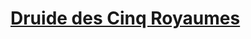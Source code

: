 ﻿---
!LinkItem
Link: l5r_druid_hd.md
NameLink: <!--NameLink-->[Druide des Cinq Royaumes](hd_l5r_druid.md)<!--/NameLink-->
Id: l5r_index_hd.md#druide-des-cinq-royaumes
ParentLink: l5r_index_hd.md#les-cinq-royaumes--les-règles-spécifiques
Name: Druide des Cinq Royaumes
ParentName: 'Les Cinq Royaumes : Les règles spécifiques'
Attributes:
  NameLink: '[Druide des Cinq Royaumes](hd_l5r_druid.md)'
  Markdown: >+
    ## <!--NameLink-->[Druide des Cinq Royaumes](hd_l5r_druid.md)<!--/NameLink-->

AttributesDictionary: >+
  NameLink: '[Druide des Cinq Royaumes](hd_l5r_druid.md)'

  Markdown: >+

    ## <!--NameLink-->[Druide des Cinq Royaumes](hd_l5r_druid.md)<!--/NameLink-->



---




# [Druide des Cinq Royaumes](hd_l5r_druid.md)



